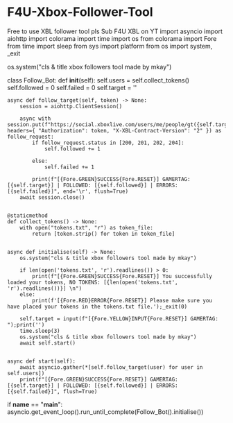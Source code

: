 # F4U-Xbox-Follower-Tool
Free to use XBL follower tool pls Sub F4U XBL on YT
import asyncio
import aiohttp
import colorama
import time
import os
from colorama import Fore
from time import sleep
from sys import platform
from os import system, _exit

os.system("cls & title xbox followers tool made by mkay")

class Follow_Bot:
    def __init__(self):
        self.users = self.collect_tokens()
        self.followed = 0
        self.failed = 0
        self.target = ''


    async def follow_target(self, token) -> None:
        session = aiohttp.ClientSession()

        async with session.put(f"https://social.xboxlive.com/users/me/people/gt({self.target})", headers={ "Authorization": token, "X-XBL-Contract-Version": "2" }) as follow_request:
            if follow_request.status in [200, 201, 202, 204]: 
                self.followed += 1 

            else:
                self.failed += 1             

            print(f"[{Fore.GREEN}SUCCESS{Fore.RESET}] GAMERTAG: [{self.target}] | FOLLOWED: [{self.followed}] | ERRORS: [{self.failed}]", end='\r', flush=True)
        await session.close()   
 

    @staticmethod
    def collect_tokens() -> None:
        with open("tokens.txt", "r") as token_file:
            return [token.strip() for token in token_file]

    
    async def initialise(self) -> None:
        os.system("cls & title xbox followers tool made by mkay")

        if len(open('tokens.txt', 'r').readlines()) > 0:
            print(f"[{Fore.GREEN}SUCCESS{Fore.RESET}] You successfully loaded your tokens, NO TOKENS: [{len(open('tokens.txt', 'r').readlines())}] \n")
        else:
            print(f'[{Fore.RED}ERROR{Fore.RESET}] Please make sure you have placed your tokens in the tokens.txt file.');_exit(0)

        self.target = input(f"[{Fore.YELLOW}INPUT{Fore.RESET}] GAMERTAG: ");print('')
        time.sleep(3)
        os.system("cls & title xbox followers tool made by mkay")
        await self.start()


    async def start(self):
        await asyncio.gather(*[self.follow_target(user) for user in self.users])
        print(f"[{Fore.GREEN}SUCCESS{Fore.RESET}] GAMERTAG: [{self.target}] | FOLLOWED: [{self.followed}] | ERRORS: [{self.failed}]", flush=True)


if __name__ == "__main__":
    asyncio.get_event_loop().run_until_complete(Follow_Bot().initialise())
